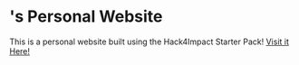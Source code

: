 # <Your Name>'s Personal Website
This is a personal website built using the Hack4Impact Starter Pack!
<You can add any description you want here.>
[Visit it Here!](https://<username>.github.io)
